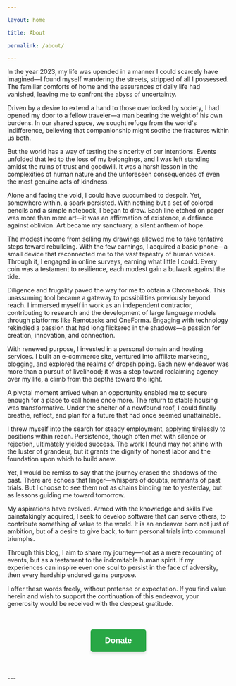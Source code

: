 ```yaml
---

layout: home

title: About

permalink: /about/

---
```


In the year 2023, my life was upended in a manner I could scarcely have imagined—I found myself wandering the streets, stripped of all I possessed. The familiar comforts of home and the assurances of daily life had vanished, leaving me to confront the abyss of uncertainty.

Driven by a desire to extend a hand to those overlooked by society, I had opened my door to a fellow traveler—a man bearing the weight of his own burdens. In our shared space, we sought refuge from the world's indifference, believing that companionship might soothe the fractures within us both.

But the world has a way of testing the sincerity of our intentions. Events unfolded that led to the loss of my belongings, and I was left standing amidst the ruins of trust and goodwill. It was a harsh lesson in the complexities of human nature and the unforeseen consequences of even the most genuine acts of kindness.

Alone and facing the void, I could have succumbed to despair. Yet, somewhere within, a spark persisted. With nothing but a set of colored pencils and a simple notebook, I began to draw. Each line etched on paper was more than mere art—it was an affirmation of existence, a defiance against oblivion. Art became my sanctuary, a silent anthem of hope.

The modest income from selling my drawings allowed me to take tentative steps toward rebuilding. With the few earnings, I acquired a basic phone—a small device that reconnected me to the vast tapestry of human voices. Through it, I engaged in online surveys, earning what little I could. Every coin was a testament to resilience, each modest gain a bulwark against the tide.

Diligence and frugality paved the way for me to obtain a Chromebook. This unassuming tool became a gateway to possibilities previously beyond reach. I immersed myself in work as an independent contractor, contributing to research and the development of large language models through platforms like Remotasks and OneForma. Engaging with technology rekindled a passion that had long flickered in the shadows—a passion for creation, innovation, and connection.

With renewed purpose, I invested in a personal domain and hosting services. I built an e-commerce site, ventured into affiliate marketing, blogging, and explored the realms of dropshipping. Each new endeavor was more than a pursuit of livelihood; it was a step toward reclaiming agency over my life, a climb from the depths toward the light.

A pivotal moment arrived when an opportunity enabled me to secure enough for a place to call home once more. The return to stable housing was transformative. Under the shelter of a newfound roof, I could finally breathe, reflect, and plan for a future that had once seemed unattainable.

I threw myself into the search for steady employment, applying tirelessly to positions within reach. Persistence, though often met with silence or rejection, ultimately yielded success. The work I found may not shine with the luster of grandeur, but it grants the dignity of honest labor and the foundation upon which to build anew.

Yet, I would be remiss to say that the journey erased the shadows of the past. There are echoes that linger—whispers of doubts, remnants of past trials. But I choose to see them not as chains binding me to yesterday, but as lessons guiding me toward tomorrow.

My aspirations have evolved. Armed with the knowledge and skills I've painstakingly acquired, I seek to develop software that can serve others, to contribute something of value to the world. It is an endeavor born not just of ambition, but of a desire to give back, to turn personal trials into communal triumphs.

Through this blog, I aim to share my journey—not as a mere recounting of events, but as a testament to the indomitable human spirit. If my experiences can inspire even one soul to persist in the face of adversity, then every hardship endured gains purpose.

I offer these words freely, without pretense or expectation. If you find value herein and wish to support the continuation of this endeavor, your generosity would be received with the deepest gratitude.

<div style="text-align: center; margin: 50px 0;">
  <a href="https://donate.stripe.com/3csaHr2xh1xLaek000">
    <button type="submit" style="
      background-color: #28a745;
      color: white;
      padding: 15px 32px;
      font-size: 18px;
      font-weight: bold;
      border: none;
      border-radius: 5px;
      cursor: pointer;
      transition: background-color 0.3s ease, transform 0.3s ease;
      box-shadow: 0 4px 6px rgba(0,0,0,0.1);
    " onmouseover="this.style.backgroundColor='#218838'; this.style.transform='translateY(-2px)';" onmouseout="this.style.backgroundColor='#28a745'; this.style.transform='translateY(0)';">Donate</button>
  </a>
</div>
---